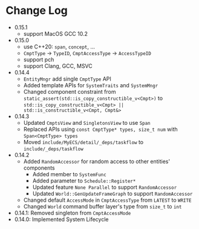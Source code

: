 # Change Log

- 0.15.1
    - support MacOS GCC 10.2
- 0.15.0
    - use C++20: `span`, `concept`, ...
    - `CmptType` -> `TypeID`, `CmptAccessType` -> `AccessTypeID`
    - support pch
    - support Clang, GCC, MSVC
- 0.14.4
    - `EntityMngr` add single `CmptType` API
    - Added template APIs for `SystemTraits` and `SystemMngr`
    - Changed component constraint from `static_assert(std::is_copy_constructible_v<Cmpt>)` to
      `std::is_copy_constructible_v<Cmpt> || std::is_constructible_v<Cmpt, Cmpt&>`
- 0.14.3
    - Updated `CmptsView` and `SingletonsView` to use `Span`
    - Replaced APIs using `const CmptType* types, size_t num` with `Span<CmptType> types`
    - Moved `include/MyECS/detail/_deps/taskflow` to `include/_deps/taskflow`
- 0.14.2
    - Added `RandomAccessor` for random access to other entities' components
        - Added member to `SystemFunc`
        - Added parameter to `Schedule::Register*`
        - Updated feature `None Parallel` to support `RandomAccessor`
        - Updated `World::GenUpdateFrameGraph` to support `RandomAccessor`
    - Changed default `AccessMode` in `CmptAccessType` from `LATEST` to `WRITE`
    - Changed `World` command buffer layer's type from `size_t` to `int`
- 0.14.1: Removed singleton from `CmptAccessMode`
- 0.14.0: Implemented System Lifecycle